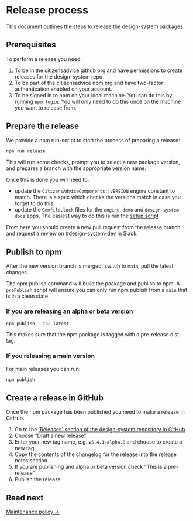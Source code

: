# Release process

This document outlines the steps to release the design-system packages.

## Prerequisites

To perform a release you need:

1. To be in the citizensadvice github org and have permissions to create releases for the design-system repo
2. To be part of the citizensadvice npm org and have two-factor authentication enabled on your account.
3. To be signed in to npm on your local machine. You can do this by running `npm login`. You will only need to do this once on the machine you want to release from.

## Prepare the release

We provide a npm run-script to start the process of preparing a release:

```sh
npm run release
```

This will run some checks, prompt you to select a new package version, and prepares a branch with the appropriate version name.

Once this is done you will need to:

- update the `CitizensAdviceComponents::VERSION` engine constant to match. There is a spec which checks the versions match in case you forget to do this.
- update the `Gemfile.lock` files for the `engine`, `demo` and `design-system-docs` apps. The easiest way to do this is run the [setup script](./02-local-setup.md)

From here you should create a new pull request from the release branch and request a review on #design-system-dev in Slack.

## Publish to npm

After the new version branch is merged, switch to `main`, pull the latest changes.

The npm publish command will build the package and publish to npm. A `prePublish` script will ensure you can only run npm publish from a `main` that is in a clean state.

### If you are releasing an alpha or beta version

```sh
npm publish --tag latest
```

This makes sure that the npm package is tagged with a pre-release dist-tag.

### If you releasing a main version

For main releases you can run:

```sh
npm publish
```

## Create a release in GitHub

Once the npm package has been published you need to make a release in GitHub.

1. Go to the ['Releases' section of the design-system repository in GitHub](https://github.com/citizensadvice/design-system/releases)
2. Choose "Draft a new release"
3. Enter your new tag name, e.g. `v5.4.1-alpha.0` and choose to create a new tag
4. Copy the contents of the changelog for the release into the release notes section
5. If you are publishing and alpha or beta version check "This is a pre-release"
6. Publish the release

## Read next

[Maintenance policy →](./05-maintenance-policy.md)
